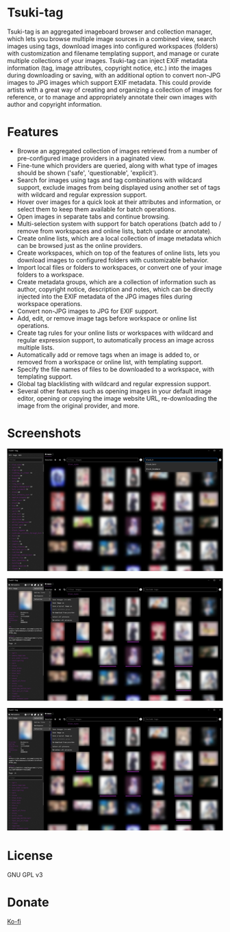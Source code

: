 # Tsuki-tag

Tsuki-tag is an aggregated imageboard browser and collection manager, which lets you browse multiple image sources in a combined view, search images using tags, download images into configured workspaces (folders) with customization and filename templating support, and manage or curate multiple collections of your images. Tsuki-tag can inject EXIF metadata information (tag, image attributes, copyright notice, etc.) into the images during downloading or saving, with an additional option to convert non-JPG images to JPG images which support EXIF metadata. This could provide artists with a great way of creating and organizing a collection of images for reference, or to manage and appropriately annotate their own images with author and copyright information.

# Features

- Browse an aggregated collection of images retrieved from a number of pre-configured image providers in a paginated view.
- Fine-tune which providers are queried, along with what type of images should be shown ('safe', 'questionable', 'explicit').
- Search for images using tags and tag combinations with wildcard support, exclude images from being displayed using another set of tags with wildcard and regular expression support.
- Hover over images for a quick look at their attributes and information, or select them to keep them available for batch operations.
- Open images in separate tabs and continue browsing.
- Multi-selection system with support for batch operations (batch add to / remove from workspaces and online lists, batch update or annotate).
- Create online lists, which are a local collection of image metadata which can be browsed just as the online providers.
- Create workspaces, which on top of the features of online lists, lets you download images to configured folders with customizable behavior.
- Import local files or folders to workspaces, or convert one of your image folders to a workspace.
- Create metadata groups, which are a collection of information such as author, copyright notice, description and notes, which can be directly injected into the EXIF metadata of the JPG images files during workspace operations.
- Convert non-JPG images to JPG for EXIF support.
- Add, edit, or remove image tags before workspace or online list operations.
- Create tag rules for your online lists or workspaces with wildcard and regular expression support, to automatically process an image across multiple lists.
- Automatically add or remove tags when an image is added to, or removed from a workspace or online list, with templating support.  
- Specify the file names of files to be downloaded to a workspace, with templating support. 
- Global tag blacklisting with wildcard and regular expression support.
- Several other features such as opening images in your default image editor, opening or copying the image website URL, re-downloading the image from the original provider, and more.

# Screenshots

![Tsuki-tag main window](./images/main01.jpg)

![Tsuki-tag main window](./images/main02.jpg)

![Tsuki-tag browser](./images/main02.jpg)

# License

GNU GPL v3

# Donate

[Ko-fi](https://ko-fi.com/ngelsi)